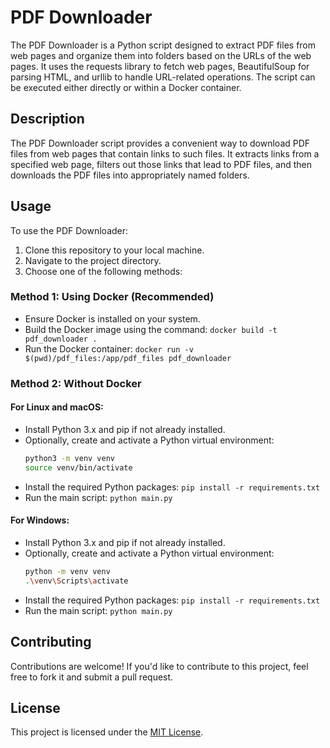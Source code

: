# PDF Downloader

The PDF Downloader is a Python script designed to extract PDF files from web pages and organize them into folders based on the URLs of the web pages. It uses the requests library to fetch web pages, BeautifulSoup for parsing HTML, and urllib to handle URL-related operations. The script can be executed either directly or within a Docker container.

## Description

The PDF Downloader script provides a convenient way to download PDF files from web pages that contain links to such files. It extracts links from a specified web page, filters out those links that lead to PDF files, and then downloads the PDF files into appropriately named folders.

## Usage

To use the PDF Downloader:

1. Clone this repository to your local machine.
2. Navigate to the project directory.
3. Choose one of the following methods:

### Method 1: Using Docker (Recommended)

- Ensure Docker is installed on your system.
- Build the Docker image using the command: `docker build -t pdf_downloader .`
- Run the Docker container: `docker run -v $(pwd)/pdf_files:/app/pdf_files pdf_downloader`

### Method 2: Without Docker

#### For Linux and macOS:

- Install Python 3.x and pip if not already installed.
- Optionally, create and activate a Python virtual environment:
  ```bash
  python3 -m venv venv
  source venv/bin/activate
  ```
- Install the required Python packages: `pip install -r requirements.txt`
- Run the main script: `python main.py`

#### For Windows:

- Install Python 3.x and pip if not already installed.
- Optionally, create and activate a Python virtual environment:
  ```bash
  python -m venv venv
  .\venv\Scripts\activate
  ```
- Install the required Python packages: `pip install -r requirements.txt`
- Run the main script: `python main.py`

## Contributing

Contributions are welcome! If you'd like to contribute to this project, feel free to fork it and submit a pull request.

## License

This project is licensed under the [MIT License](LICENSE).
